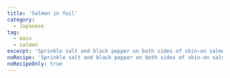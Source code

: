 ```yaml
---
title: 'Salmon in foil'
category:
  - Japanese
tag:
  - main
  - salmon
excerpt: 'Sprinkle salt and black pepper on both sides of skin-on salmon. Spread butter over center of foil. Place one salmon filet skin-side-down. Top with sliced mushrooms and julienned veggies. Add ½ tbsp sake and ½ tbsp pat of butter on top. Wrap foil tightly. Bake at 425° for 15 min. Open and drizzle ponzu or soy sauce. Garnish with green onion. '
noRecipe: 'Sprinkle salt and black pepper on both sides of skin-on salmon. Spread butter over center of foil. Place one salmon filet skin-side-down. Top with sliced mushrooms and julienned veggies. Add ½ tbsp sake and ½ tbsp pat of butter on top. Wrap foil tightly. Bake at 425° for 15 min. Open and drizzle ponzu or soy sauce. Garnish with green onion. '
noRecipeOnly: true
---
```

